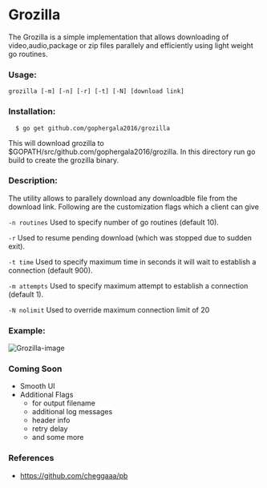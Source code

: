 # Grozilla
The Grozilla is a simple implementation that allows downloading of video,audio,package or zip files parallely and
efficiently using light weight go routines.

### Usage:

```
grozilla [-m] [-n] [-r] [-t] [-N] [download link]
```

### Installation:
```
  $ go get github.com/gophergala2016/grozilla
```
This will download grozilla to $GOPATH/src/github.com/gophergala2016/grozilla. In this directory run go build to create the grozilla binary.

### Description:

The utility allows to parallely download any downloadble file from the download link. Following are the customization flags which a client can
give

``` -n routines ```
	Used to specify number of go routines (default 10).

``` -r ```
	Used to resume pending download (which was stopped due to sudden exit).

``` -t time ```
	Used to specify maximum time in seconds it will wait to establish a connection (default 900).

``` -m attempts ```
	Used to specify maximum attempt to establish a connection (default 1).

``` -N nolimit ```
	Used to override maximum connection limit of 20


### Example:

![Grozilla-image](https://github.com/gophergala2016/grozilla/blob/master/screenshot_grozilla.jpg "grozilla")

### Coming Soon

- Smooth UI
- Additional Flags
	- for output filename
	- additional log messages
	- header info
	- retry delay
	- and some more

### References

- https://github.com/cheggaaa/pb
